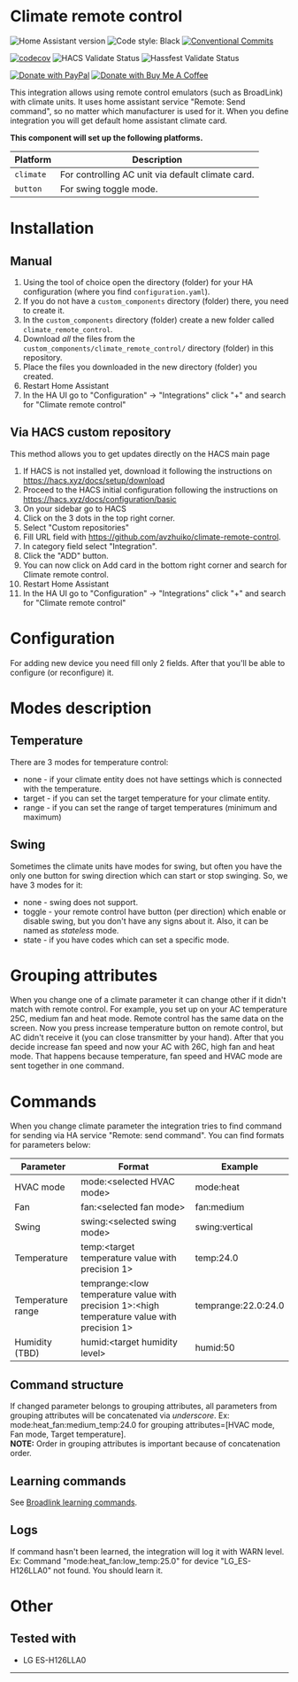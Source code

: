 # Climate remote control

![Home Assistant version](https://img.shields.io/badge/dynamic/json?url=https%3A%2F%2Fraw.githubusercontent.com%2Favzhuiko%2Fclimate-remote-control%2Fmain%2Fhacs.json&query=%24.homeassistant&label=Home%20Assistant&color=%2303a9f4)
![Code style: Black](https://img.shields.io/badge/code%20style-black-black)
[![Conventional Commits](https://img.shields.io/badge/Conventional%20Commits-1.0.0-%23FE5196?logo=conventionalcommits&logoColor=white)](https://conventionalcommits.org)

[![codecov](https://codecov.io/gh/avzhuiko/climate-remote-control/graph/badge.svg?token=6OX82SOJTB)](https://codecov.io/gh/avzhuiko/climate-remote-control)
![HACS Validate Status](https://img.shields.io/github/actions/workflow/status/avzhuiko/climate-remote-control/hacs-validate.yml?label=HACS%20validation)
![Hassfest Validate Status](https://img.shields.io/github/actions/workflow/status/avzhuiko/climate-remote-control/hassfest-validate.yml?label=Hassfest%20validation)

[![Donate with PayPal][paypalbadge]][paypal]
[![Donate with Buy Me A Coffee][buymeacoffeebadge]][buymeacoffee]

This integration allows using remote control emulators (such as BroadLink) with climate units.
It uses home assistant service "Remote: Send command", so no matter which manufacturer is used for it.
When you define integration you will get default home assistant climate card.

**This component will set up the following platforms.**

| Platform  | Description                                       |
| --------- | ------------------------------------------------- |
| `climate` | For controlling AC unit via default climate card. |
| `button`  | For swing toggle mode.                            |

# Installation

## Manual

1. Using the tool of choice open the directory (folder) for your HA configuration (where you find `configuration.yaml`).
1. If you do not have a `custom_components` directory (folder) there, you need to create it.
1. In the `custom_components` directory (folder) create a new folder called `climate_remote_control`.
1. Download _all_ the files from the `custom_components/climate_remote_control/` directory (folder) in this repository.
1. Place the files you downloaded in the new directory (folder) you created.
1. Restart Home Assistant
1. In the HA UI go to "Configuration" -> "Integrations" click "+" and search for "Climate remote control"

## Via HACS custom repository

This method allows you to get updates directly on the HACS main page

1. If HACS is not installed yet, download it following the instructions on https://hacs.xyz/docs/setup/download
1. Proceed to the HACS initial configuration following the instructions on https://hacs.xyz/docs/configuration/basic
1. On your sidebar go to HACS
1. Click on the 3 dots in the top right corner.
1. Select "Custom repositories"
1. Fill URL field with https://github.com/avzhuiko/climate-remote-control.
1. In category field select "Integration".
1. Click the "ADD" button.
1. You can now click on Add card in the bottom right corner and search for Climate remote control.
1. Restart Home Assistant
1. In the HA UI go to "Configuration" -> "Integrations" click "+" and search for "Climate remote control"

# Configuration

For adding new device you need fill only 2 fields. After that you'll be able to configure (or reconfigure) it.

# Modes description

## Temperature

There are 3 modes for temperature control:

- none - if your climate entity does not have settings which is connected with the temperature.
- target - if you can set the target temperature for your climate entity.
- range - if you can set the range of target temperatures (minimum and maximum)

## Swing

Sometimes the climate units have modes for swing, but often you have the only one button for swing direction
which can start or stop swinging. So, we have 3 modes for it:

- none - swing does not support.
- toggle - your remote control have button (per direction) which enable or disable swing, but you don't have any signs
  about it. Also, it can be named as _stateless_ mode.
- state - if you have codes which can set a specific mode.

# Grouping attributes

When you change one of a climate parameter it can change other if it didn't match with remote control.
For example, you set up on your AC temperature 25C, medium fan and heat mode. Remote control has the same data on the
screen. Now you press increase temperature button on remote control, but AC didn't receive it (you can close
transmitter by your hand). After that you decide increase fan speed and now your AC with 26C, high fan and heat mode.
That happens because temperature, fan speed and HVAC mode are sent together in one command.

# Commands

When you change climate parameter the integration tries to find command for sending via HA service "Remote: send
command". You can find formats for parameters below:

| Parameter         | Format                                                                                       | Example             |
| ----------------- | -------------------------------------------------------------------------------------------- | ------------------- |
| HVAC mode         | mode:\<selected HVAC mode\>                                                                  | mode:heat           |
| Fan               | fan:\<selected fan mode\>                                                                    | fan:medium          |
| Swing             | swing:\<selected swing mode\>                                                                | swing:vertical      |
| Temperature       | temp:\<target temperature value with precision 1\>                                           | temp:24.0           |
| Temperature range | temprange:<low temperature value with precision 1>:<high temperature value with precision 1> | temprange:22.0:24.0 |
| Humidity (TBD)    | humid:\<target humidity level\>                                                              | humid:50            |

## Command structure

If changed parameter belongs to grouping attributes, all parameters from grouping attributes will be concatenated via
_underscore_. Ex: mode:heat_fan:medium_temp:24.0 for grouping attributes=[HVAC mode, Fan mode, Target temperature].  
**NOTE:** Order in grouping attributes is important because of concatenation order.

## Learning commands

See [Broadlink learning commands](https://www.home-assistant.io/integrations/broadlink/#learning-commands).

## Logs

If command hasn't been learned, the integration will log it with WARN level.  
Ex: Command "mode:heat_fan:low_temp:25.0" for device "LG_ES-H126LLA0" not found. You should learn it.

# Other

## Tested with

- LG ES-H126LLA0

---

[paypal]: https://www.paypal.com/donate/?hosted_button_id=BH5J26BSR2734
[paypalbadge]: https://img.shields.io/badge/Donate-PayPal-blue?logo=paypal
[buymeacoffee]: https://www.buymeacoffee.com/avzhuikow
[buymeacoffeebadge]: https://img.shields.io/badge/Donate-Buy%20me%20a%20coffee-yellow?logo=buy-me-a-coffee
